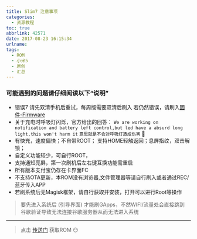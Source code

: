 ```yaml
---
title: Slim7 注意事项
categories:
  - 资源教程
toc: true
abbrlink: 42571
date: 2017-08-23 16:15:34
urlname:
tags:
  - ROM
  - 小米5
  - 原创
  - 汇总
---
```

### 可能遇到的问题请仔细阅读以下“说明”
- 错误7 请先双清手机后重试，每周版需要双清后刷入
若仍然错误，请刷入[固件-Firmware](../62258/)
- 关于充电时呼吸灯闪烁，官方给出的回答：
`We are working on notification and battery left control,but led have a absurd long light,this won't harm it` `意思就是不会对呼吸灯造成伤害` 🤔
- 有快充，速度偏快；不自带ROOT；
支持HOME轻触返回；息屏指纹，双击解锁；
- 自定义功能较少，可自行ROOT，
- 支持通知亮屏，第一次刷机后左右键互换功能需重启
- 所有版本支付宝仍存在卡界面FC
- 不支持OTA更新，本ROM没有浏览器,文件管理器等请自行刷入或者通过REC/蓝牙传入APP
- 若刷系统后无Magisk框架，请自行获取并安装，打开可以进行Root等操作
>要先进入系统后 (引导界面) 才能刷GApps，不然WIFI/流量处会直接跳到
谷歌验证导致无法连接谷歌服务器从而无法进入系统

---
>点击 [传送门](../44321/) 获取ROM 😶